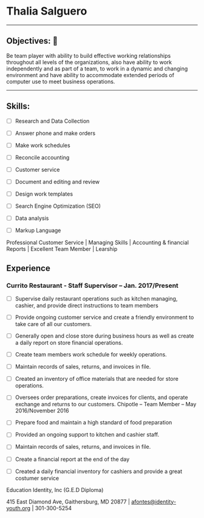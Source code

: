 
# Thalia Salguero
---

## Objectives: 	
Be team player with ability to build effective working relationships throughout all levels of the organizations, also have
ability to work independently and as part of a team, to work in a dynamic and changing environment and have ability to accommodate extended periods of computer use to meet business operations.

---
## Skills:
- [ ] Research and Data Collection
- [ ] Answer phone and make orders
- [ ] Make work schedules
- [ ] Reconcile accounting 
- [ ] Customer service 
- [ ] Document and editing and review
- [ ] Design work templates 
- [ ] Search Engine Optimization (SEO)
- [ ] Data analysis
- [ ] Markup Language


Professional Customer Service | Managing Skills | Accounting & financial Reports | Excellent Team Member  | Learship 
 
## Experience

### Currito Restaurant - Staff Supervisor – Jan. 2017/Present
- [ ] Supervise daily restaurant operations such as kitchen managing, cashier, and provide direct instructions to team members
- [ ] Provide ongoing customer service and create a friendly environment to take care of all our customers.
- [ ] Generally open and close store during business hours as well as create a daily report on store financial operations.
- [ ] Create team members work schedule for weekly operations.
- [ ] Maintain records of sales, returns, and invoices in file.
- [ ] Created an inventory of office materials that are needed for store operations.
- [ ] Oversees order preparations, create invoices for clients, and operate exchange and returns to our customers.
Chipotle – Team Member – May 2016/November 2016
- [ ] Prepare food and maintain a high standard of food preparation
- [ ] Provided an ongoing support to kitchen and cashier staff.
- [ ] Maintain records of sales, returns, and invoices in file.
- [ ] Create a financial report at the end of the day
- [ ] Created a daily financial inventory for cashiers and provide a great costumer service



Education
​Identity, Inc  (G.E.D Diploma)

415 East Diamond Ave, Gaithersburg, MD 20877 | afontes@identity-youth.org | 301-300-5254


